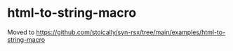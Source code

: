 # html-to-string-macro

Moved to https://github.com/stoically/syn-rsx/tree/main/examples/html-to-string-macro
